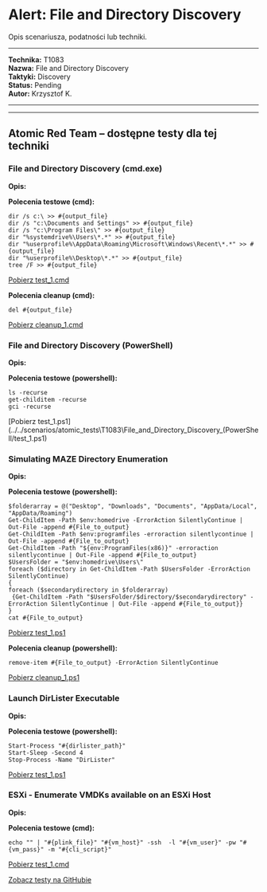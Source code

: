 # Alert: File and Directory Discovery

Opis scenariusza, podatności lub techniki.

---

**Technika:** T1083  
**Nazwa:** File and Directory Discovery  
**Taktyki:** Discovery  
**Status:** Pending  
**Autor:** Krzysztof K.  

---

<!--
Tactics: Discovery
Technique ID: T1083
Technique Name: File and Directory Discovery
Status: Pending
--> 


---

## Atomic Red Team – dostępne testy dla tej techniki

### File and Directory Discovery (cmd.exe)
**Opis:** 

<b>Polecenia testowe (cmd):</b>
```
dir /s c:\ >> #{output_file}
dir /s "c:\Documents and Settings" >> #{output_file}
dir /s "c:\Program Files\" >> #{output_file}
dir "%systemdrive%\Users\*.*" >> #{output_file}
dir "%userprofile%\AppData\Roaming\Microsoft\Windows\Recent\*.*" >> #{output_file}
dir "%userprofile%\Desktop\*.*" >> #{output_file}
tree /F >> #{output_file}
```
[Pobierz test_1.cmd](../../scenarios/atomic_tests\T1083\File_and_Directory_Discovery_(cmd.exe)/test_1.cmd)

<b>Polecenia cleanup (cmd):</b>
```
del #{output_file}
```
[Pobierz cleanup_1.cmd](../../scenarios/atomic_tests\T1083\File_and_Directory_Discovery_(cmd.exe)/cleanup_1.cmd)

### File and Directory Discovery (PowerShell)
**Opis:** 

<b>Polecenia testowe (powershell):</b>
```
ls -recurse
get-childitem -recurse
gci -recurse
```
[Pobierz test_1.ps1](../../scenarios/atomic_tests\T1083\File_and_Directory_Discovery_(PowerShell/test_1.ps1)

### Simulating MAZE Directory Enumeration
**Opis:** 

<b>Polecenia testowe (powershell):</b>
```
$folderarray = @("Desktop", "Downloads", "Documents", "AppData/Local", "AppData/Roaming")
Get-ChildItem -Path $env:homedrive -ErrorAction SilentlyContinue | Out-File -append #{File_to_output}
Get-ChildItem -Path $env:programfiles -erroraction silentlycontinue | Out-File -append #{File_to_output}
Get-ChildItem -Path "${env:ProgramFiles(x86)}" -erroraction silentlycontinue | Out-File -append #{File_to_output}
$UsersFolder = "$env:homedrive\Users\"
foreach ($directory in Get-ChildItem -Path $UsersFolder -ErrorAction SilentlyContinue) 
{
foreach ($secondarydirectory in $folderarray)
 {Get-ChildItem -Path "$UsersFolder/$directory/$secondarydirectory" -ErrorAction SilentlyContinue | Out-File -append #{File_to_output}}
}
cat #{File_to_output}
```
[Pobierz test_1.ps1](../../scenarios/atomic_tests\T1083\Simulating_MAZE_Directory_Enumeration/test_1.ps1)

<b>Polecenia cleanup (powershell):</b>
```
remove-item #{File_to_output} -ErrorAction SilentlyContinue
```
[Pobierz cleanup_1.ps1](../../scenarios/atomic_tests\T1083\Simulating_MAZE_Directory_Enumeration/cleanup_1.ps1)

### Launch DirLister Executable
**Opis:** 

<b>Polecenia testowe (powershell):</b>
```
Start-Process "#{dirlister_path}"
Start-Sleep -Second 4
Stop-Process -Name "DirLister"
```
[Pobierz test_1.ps1](../../scenarios/atomic_tests\T1083\Launch_DirLister_Executable/test_1.ps1)

### ESXi - Enumerate VMDKs available on an ESXi Host
**Opis:** 

<b>Polecenia testowe (cmd):</b>
```
echo "" | "#{plink_file}" "#{vm_host}" -ssh  -l "#{vm_user}" -pw "#{vm_pass}" -m "#{cli_script}"
```
[Pobierz test_1.cmd](../../scenarios/atomic_tests\T1083\ESXi_-_Enumerate_VMDKs_available_on_an_E/test_1.cmd)

[Zobacz testy na GitHubie](https://github.com/redcanaryco/atomic-red-team/tree/master/atomics/T1083)
